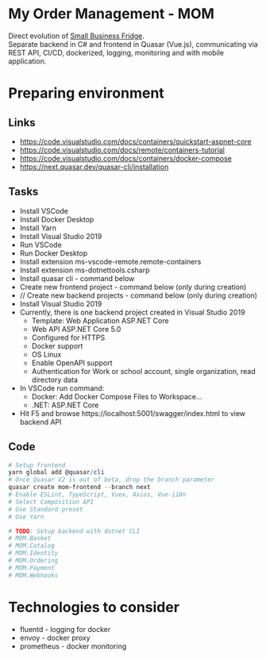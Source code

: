 # My Order Management - MOM

Direct evolution of [Small Business Fridge](https://github.com/houby-studio/small-business-fridge).  
Separate backend in C# and frontend in Quasar (Vue.js), communicating via REST API, CI/CD, dockerized, logging, monitoring and with mobile application.

# Preparing environment

## Links

- https://code.visualstudio.com/docs/containers/quickstart-aspnet-core
- https://code.visualstudio.com/docs/remote/containers-tutorial
- https://code.visualstudio.com/docs/containers/docker-compose
- https://next.quasar.dev/quasar-cli/installation

## Tasks

- Install VSCode
- Install Docker Desktop
- Install Yarn
- Install Visual Studio 2019
- Run VSCode
- Run Docker Desktop
- Install extension ms-vscode-remote.remote-containers
- Install extension ms-dotnettools.csharp
- Install quasar cli - command below
- Create new frontend project - command below (only during creation)
- // Create new backend projects - command below (only during creation)
- Install Visual Studio 2019
- Currently, there is one backend project created in Visual Studio 2019
  - Template: Web Application ASP.NET Core
  - Web API ASP.NET Core 5.0
  - Configured for HTTPS
  - Docker support
  - OS Linux
  - Enable OpenAPI support
  - Authentication for Work or school account, single organization, read directory data
- In VSCode run command:
  - Docker: Add Docker Compose Files to Workspace... 
  - .NET: ASP.NET Core
- Hit F5 and browse https://localhost:5001/swagger/index.html to view backend API

## Code

```powershell
# Setup frontend
yarn global add @quasar/cli
# Once Quasar V2 is out of beta, drop the branch parameter
quasar create mom-frontend --branch next
# Enable ESLint, TypeScript, Vuex, Axios, Vue-i18n
# Select Composition API
# Use Standard preset
# Use Yarn

# TODO: Setup backend with dotnet CLI
# MOM.Basket
# MOM.Catalog
# MOM.Identity
# MOM.Ordering
# MOM.Payment
# MOM.Webhooks
```

# Technologies to consider

- fluentd - logging for docker
- envoy - docker proxy
- prometheus - docker monitoring